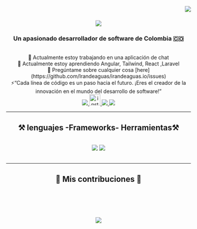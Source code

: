 <img align="right" src="https://visitor-badge.laobi.icu/badge?page_id=irandeaguas" />

<h1 align="center">
    <img src="https://readme-typing-svg.herokuapp.com/?font=Righteous&size=35&center=true&vCenter=true&width=500&height=70&duration=4000&lines=Hola+Bievenidos!+👋;+Soy+Iran+De+Aguas!;" />
</h1>

<h3 align="center">Un apasionado desarrollador de software de Colombia 🇨🇴</h3>

<br/>

<div align="center">
    🔭 Actualmente estoy trabajando en una aplicación de chat <br>
    🌱 Actualmente estoy aprendiendo Angular, Tailwind, React ,Laravel<br>
    💬 Pregúntame sobre cualquier cosa [here](https://github.com/Irandeaguas/irandeaguas.io/issues)<br>
      ⚡️“Cada línea de código es un paso hacia el futuro. ¡Eres el creador de la innovación en el mundo del desarrollo de software!”
<br>
 
 </div>
 
<div align="center"> 
  <a href="mailto:iran029@hotmail.com">
    <img src="https://img.shields.io/badge/Gmail-333333?style=for-the-badge&logo=gmail&logoColor=red" />
  </a>

  <a href="https://www.instagram.com/iransmith_/">
    <img src="https://img.shields.io/static/v1?message=Instagram&logo=instagram&label=&color=843e91&logoColor=white&labelColor=&style=for-the-badge" height="30" alt="instagram logo"  />
  </a>
    
    
  <a href="https://www.linkedin.com/in/irandeaguas/" target="_blank">
    <img src="https://img.shields.io/badge/LinkedIn-0077B5?style=for-the-badge&logo=linkedin&logoColor=white" target="_blank" />
  </a>
  
  <a href="https://irandeaguas.github.io/" target="_blank">
     <img src="https://img.shields.io/badge/Portfolio-FF5722?style=for-the-badge&logo=todoist&logoColor=white" target="_blank" /> <!-- sqlite, safari, google-chrome are other good icon options -->
  </a>
</div>

 <hr/>
 
<h2 align="center">⚒️ lenguajes -Frameworks- Herramientas⚒️</h2>
<br/>
<div align="center">
    <img src="https://skillicons.dev/icons?i=,bootstrap,html,css,vscode,github,figma,tailwind,git" />
    <img src="https://skillicons.dev/icons?i=,python,javascript,typescript,php,mongodb,c,mysql,laravel" /><br>
</div>

<br/>
<hr/>

<div align="center">
  <h2>🐍 Mis contribuciones 🐍</h2>
<!--   <br>
  <img alt="snake eating my contributions" src="https://githubraw.com/irandeguas/irandeaguas.io/output/github-contribution-grid-snake.svg" /> -->
  
  <br/><br/><br/>
</div>


<h3 align="center">
    <img src="https://readme-typing-svg.herokuapp.com/?font=Righteous&size=25&center=true&vCenter=true&width=500&height=70&duration=4000&lines=Gracias+por+visitar!+✌️;+Shoot+me+a+message+on+Linkedin!;I'm+always+down+to+collab+:)">
</h3>

<br/>
